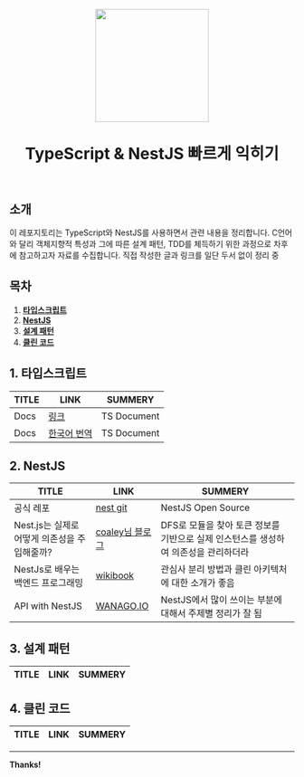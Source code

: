 <h1 align="center">
  <br>
  <img src="https://upload.wikimedia.org/wikipedia/commons/thumb/4/4c/Typescript_logo_2020.svg/220px-Typescript_logo_2020.svg.png"  width=200"></a>
  <br>
  <br>
  TypeScript & NestJS 빠르게 익히기
  <br>
  <br>
</h1>


## 소개

이 레포지토리는 TypeScript와 NestJS를 사용하면서 관련 내용을 정리합니다. C언어와 달리 객체지향적 특성과 그에 따른 설계 패턴, TDD를 체득하기 위한 과정으로 차후에 참고하고자 자료를 수집합니다. 
직접 작성한 글과 링크를 일단 두서 없이 정리 중

## 목차

1. **[타입스크립트](#1-타입스크립트)**
1. **[NestJS](#2-NestJS)**
1. **[설계 패턴](#3-설계-패턴)**
1. **[클린 코드](#4-클린-코드)**



## 1. 타입스크립트
| TITLE | LINK | SUMMERY | 
| ------ | ------ | ------ |
| Docs | [링크][TS_DOC] | TS Document |
| Docs | [한국어 번역][TS_DOC_KR] | TS Document |

## 2. NestJS
| TITLE | LINK | SUMMERY | 
| ------ | ------ | ------ |
| 공식 레포 | [nest git][NESTJS_OFFICIAL] | NestJS Open Source |
| Nest.js는 실제로 어떻게 의존성을 주입해줄까? | [coaley님 블로그][NESTJS_INJECTION] | DFS로 모듈을 찾아 토큰 정보를 기반으로 실제 인스턴스를 생성하여 의존성을 관리하더라 |
| NestJs로 배우는 백엔드 프로그래밍 | [wikibook][GITBOOK_NESTJS] | 관심사 분리 방법과 클린 아키텍처에 대한 소개가 좋음 |
| API with NestJS | [WANAGO.IO][WANAGO_NEST] | NestJS에서 많이 쓰이는 부분에 대해서 주제별 정리가 잘 됨 |

## 3. 설계 패턴
| TITLE | LINK | SUMMERY | 
| ------ | ------ | ------ |

## 4. 클린 코드
| TITLE | LINK | SUMMERY | 
| ------ | ------ | ------ |



---
**Thanks!**

[//]: # (These are reference links used in the body of this note and get stripped out when the markdown processor does its job. There is no need to format nicely because it shouldn't be seen. Thanks SO - http://stackoverflow.com/questions/4823468/store-comments-in-markdown-syntax)
   [NESTJS_INJECTION]: <https://velog.io/@coalery/nest-injection-how>
   [NESTJS_OFFICIAL]: <https://github.com/nestjs/nest>
   [GITBOOK_NESTJS]: <https://wikidocs.net/book/7059>
   [WANAGO_NEST]: <https://wanago.io/2020/05/11/nestjs-api-controllers-routing-module/>
   [TS_DOC]: <https://www.typescriptlang.org/ko/>
   [TS_DOC_KR]: <https://radlohead.gitbook.io/typescript-deep-dive/>
